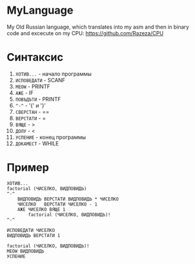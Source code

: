 # MyLanguage
My Old Russian language, which translates into my asm and then in binary code and excecute on my CPU:
https://github.com/Razeza/CPU

# Синтаксис

1. `ХОТИВ...`   - начало программы   
2. `ИСПОВЕДАТИ` - SCANF              
3. `MEOW`       - PRINTF 
4. `АЖЕ`        - IF 
5. `ПОВЪДЪТИ`   - PRINTF 
6. `^-^`        - '{' и '}' 
7. `СВЕРСТАН`   - == 
8. `ВЕРСТАТИ`   - = 
9. `ВЯЩЕ`       - > 
10. `ДОЛУ`       - < 
11. `УСПЕНИЕ`    - конец программы 
12. `ДОКАМЕСТ`   - WHILE 

# Пример

`ХОТИВ...` \
`factorial (ЧИСЕЛКО, ВИДПОВИДЬ)` \
`^-^` \
`    ВИДПОВИДЬ ВЕРСТАТИ ВИДПОВИДЬ * ЧИСЕЛКО` \
`    ЧИСЕЛКО   ВЕРСТАТИ ЧИСЕЛКО - 1` \
`    АЖЕ ЧИСЕЛКО ВЯЩЕ 1` \
`        factorial (ЧИСЕЛКО, ВИДПОВИДЬ)!` \
`^-^` \
` ` \
`ИСПОВЕДАТИ ЧИСЕЛКО` \
`ВИДПОВИДЬ ВЕРСТАТИ 1` \
` ` \
`factorial (ЧИСЕЛКО, ВИДПОВИДЬ)!` \
`MEOW ВИДПОВИДЬ` \
`УСПЕНИЕ`
